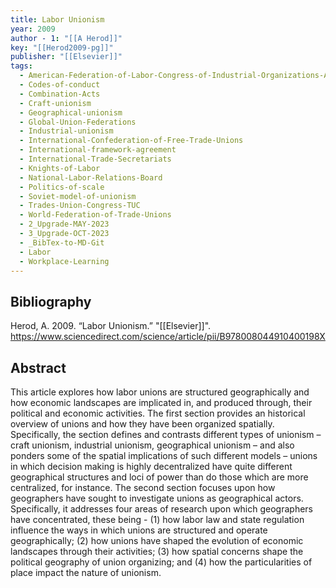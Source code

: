 ```yaml
---
title: Labor Unionism
year: 2009
author - 1: "[[A Herod]]"
key: "[[Herod2009-pg]]"
publisher: "[[Elsevier]]"
tags:
  - American-Federation-of-Labor-Congress-of-Industrial-Organizations-AFL-CIO
  - Codes-of-conduct
  - Combination-Acts
  - Craft-unionism
  - Geographical-unionism
  - Global-Union-Federations
  - Industrial-unionism
  - International-Confederation-of-Free-Trade-Unions
  - International-framework-agreement
  - International-Trade-Secretariats
  - Knights-of-Labor
  - National-Labor-Relations-Board
  - Politics-of-scale
  - Soviet-model-of-unionism
  - Trades-Union-Congress-TUC
  - World-Federation-of-Trade-Unions
  - 2_Upgrade-MAY-2023
  - 3_Upgrade-OCT-2023
  - _BibTex-to-MD-Git
  - Labor
  - Workplace-Learning
---
```


## Bibliography
Herod, A. 2009. “Labor Unionism.” "[[Elsevier]]". https://www.sciencedirect.com/science/article/pii/B978008044910400198X

## Abstract
This article explores how labor unions are structured geographically and how economic landscapes are implicated in, and produced through, their political and economic activities. The first section provides an historical overview of unions and how they have been organized spatially. Specifically, the section defines and contrasts different types of unionism – craft unionism, industrial unionism, geographical unionism – and also ponders some of the spatial implications of such different models – unions in which decision making is highly decentralized have quite different geographical structures and loci of power than do those which are more centralized, for instance. The second section focuses upon how geographers have sought to investigate unions as geographical actors. Specifically, it addresses four areas of research upon which geographers have concentrated, these being -  (1) how labor law and state regulation influence the ways in which unions are structured and operate geographically; (2) how unions have shaped the evolution of economic landscapes through their activities; (3) how spatial concerns shape the political geography of union organizing; and (4) how the particularities of place impact the nature of unionism.